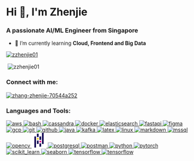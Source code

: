 <h1 align="left">Hi 👋, I'm Zhenjie</h1>
<h3 align="left">A passionate AI/ML Engineer from Singapore</h3>

- 🌱 I’m currently learning **Cloud, Frontend and Big Data**

<p align="left"> <a href="https://github.com/ryo-ma/github-profile-trophy"><img src="https://github-profile-trophy.vercel.app/?username=zzhenjie01" alt="zzhenjie01" /></a> </p>
<p>&nbsp;<img align="center" src="https://github-readme-stats.vercel.app/api?username=zzhenjie01&show_icons=true&locale=en" alt="zzhenjie01" /></p>

<h3 align="left">Connect with me:</h3>
<p align="left">
  <a href="https://linkedin.com/in/zhang-zhenjie-70544a252" target="blank">
    <img align="center" src="https://skillicons.dev/icons?i=linkedin" alt="zhang-zhenjie-70544a252" height="40" width="40" />
  </a>
</p>

<h3 align="left">Languages and Tools:</h3>
<p align="left"> 
  <a href="https://aws.amazon.com" target="_blank" rel="noreferrer"> 
    <img src="https://skillicons.dev/icons?i=aws" alt="aws" width="40" height="40"/> </a>
  <a href="https://www.gnu.org/software/bash/" target="_blank" rel="noreferrer"> 
    <img src="https://skillicons.dev/icons?i=bash" alt="bash" width="40" height="40"/> </a> 
  <a href="https://cassandra.apache.org/" target="_blank" rel="noreferrer"> 
    <img src="https://skillicons.dev/icons?i=cassandra" alt="cassandra" width="40" height="40"/> </a> 
  <a href="https://www.docker.com/" target="_blank" rel="noreferrer"> 
    <img src="https://skillicons.dev/icons?i=docker" alt="docker" width="40" height="40"/> </a> 
  <a href="https://www.elastic.co" target="_blank" rel="noreferrer"> 
    <img src="https://skillicons.dev/icons?i=elasticsearch" alt="elasticsearch" width="40" height="40"/> </a> 
  <a href="https://fastapi.tiangolo.com/" target="_blank" rel="noreferrer"> 
    <img src="https://skillicons.dev/icons?i=fastapi" alt="fastapi" width="40" height="40"/> </a> 
  <a href="https://www.figma.com/" target="_blank" rel="noreferrer"> 
    <img src="https://skillicons.dev/icons?i=figma" alt="figma" width="40" height="40"/> </a> 
  <a href="https://cloud.google.com" target="_blank" rel="noreferrer"> 
    <img src="https://skillicons.dev/icons?i=gcp" alt="gcp" width="40" height="40"/> </a> 
  <a href="https://git-scm.com/" target="_blank" rel="noreferrer"> 
    <img src="https://skillicons.dev/icons?i=git" alt="git" width="40" height="40"/> </a> 
  <a href="https://github.com/" target="_blank" rel="noreferrer"> 
    <img src="https://skillicons.dev/icons?i=github" alt="github" width="40" height="40"/> </a> 
  <a href="https://www.java.com" target="_blank" rel="noreferrer"> 
    <img src="https://skillicons.dev/icons?i=java" alt="java" width="40" height="40"/> </a> 
  <a href="https://kafka.apache.org/" target="_blank" rel="noreferrer"> 
    <img src="https://skillicons.dev/icons?i=kafka" alt="kafka" width="40" height="40"/> </a> 
  <a href="https://www.latex-project.org/" target="_blank" rel="noreferrer"> 
    <img src="https://skillicons.dev/icons?i=latex" alt="latex" width="40" height="40"/> </a>
  <a href="https://www.linux.org/" target="_blank" rel="noreferrer"> 
    <img src="https://skillicons.dev/icons?i=linux" alt="linux" width="40" height="40"/> </a> 
  <a href="https://www.markdownguide.org/" target="_blank" rel="noreferrer"> 
    <img src="https://skillicons.dev/icons?i=md" alt="markdown" width="40" height="40"/> </a>
  <a href="https://www.microsoft.com/en-us/sql-server" target="_blank" rel="noreferrer"> 
    <img src="https://www.svgrepo.com/show/303229/microsoft-sql-server-logo.svg" alt="mssql" width="40" height="40"/> </a> 
  <a href="https://opencv.org/" target="_blank" rel="noreferrer"> 
    <img src="https://skillicons.dev/icons?i=opencv" alt="opencv" width="40" height="40"/> </a> 
  <a href="https://pandas.pydata.org/" target="_blank" rel="noreferrer"> 
    <img src="https://raw.githubusercontent.com/devicons/devicon/2ae2a900d2f041da66e950e4d48052658d850630/icons/pandas/pandas-original.svg" alt="pandas" width="40" height="40"/> </a> 
  <a href="https://www.postgresql.org" target="_blank" rel="noreferrer"> 
    <img src="https://skillicons.dev/icons?i=postgres" alt="postgresql" width="40" height="40"/> </a> 
  <a href="https://postman.com" target="_blank" rel="noreferrer"> 
    <img src="https://skillicons.dev/icons?i=postman" alt="postman" width="40" height="40"/> </a> 
  <a href="https://www.python.org" target="_blank" rel="noreferrer"> 
    <img src="https://skillicons.dev/icons?i=py" alt="python" width="40" height="40"/> </a> 
  <a href="https://pytorch.org/" target="_blank" rel="noreferrer"> 
    <img src="https://skillicons.dev/icons?i=pytorch" alt="pytorch" width="40" height="40"/> </a> 
  <a href="https://scikit-learn.org/" target="_blank" rel="noreferrer"> 
    <img src="https://skillicons.dev/icons?i=sklearn" alt="scikit_learn" width="40" height="40"/> </a> 
  <a href="https://seaborn.pydata.org/" target="_blank" rel="noreferrer"> 
    <img src="https://seaborn.pydata.org/_images/logo-mark-lightbg.svg" alt="seaborn" width="40" height="40"/> </a> 
  <a href="https://www.tensorflow.org" target="_blank" rel="noreferrer"> 
    <img src="https://skillicons.dev/icons?i=tensorflow" alt="tensorflow" width="40" height="40"/> </a> 
  <a href="https://ubuntu.com/" target="_blank" rel="noreferrer"> 
    <img src="https://skillicons.dev/icons?i=ubuntu" alt="tensorflow" width="40" height="40"/> </a> 
</p>
